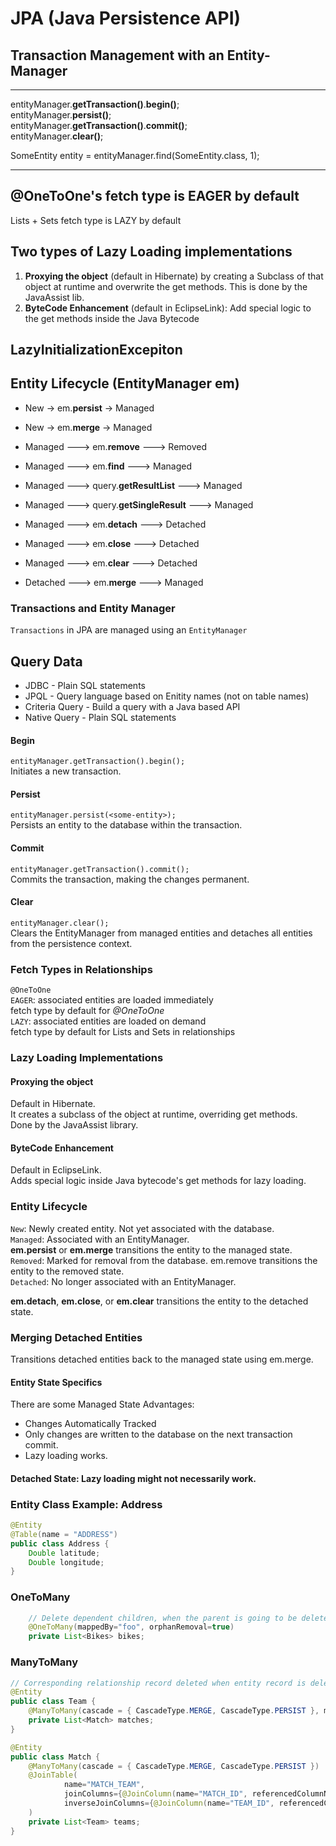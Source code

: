 # JPA (Java Persistence API)

## Transaction Management with an Entity-Manager
---
entityManager.**getTransaction()**.**begin()**;  
entityManager.**persist(<some-entity>)**;  
entityManager.**getTransaction()**.**commit()**;  
entityManager.**clear()**;  

SomeEntity entity = entityManager.find(SomeEntity.class, 1);

---

## @OneToOne's fetch type is EAGER by default
Lists + Sets fetch type is LAZY by default

## Two types of Lazy Loading implementations
1. **Proxying the object** (default in Hibernate) by creating a Subclass of that object at runtime and overwrite the get methods.
   This is done by the JavaAssist lib.
2. **ByteCode Enhancement** (default in EclipseLink): Add special logic to the get methods inside the Java Bytecode

## LazyInitializationExcepiton


## Entity Lifecycle (EntityManager em)
- New -> em.**persist** -> Managed
- New -> em.**merge** -> Managed


- Managed ---> em.**remove** ---> Removed


- Managed ---> em.**find** ---> Managed
- Managed ---> query.**getResultList** ---> Managed
- Managed ---> query.**getSingleResult** ---> Managed


- Managed ---> em.**detach** ---> Detached
- Managed ---> em.**close** ---> Detached
- Managed ---> em.**clear** ---> Detached


- Detached ---> em.**merge** ---> Managed

### Transactions and Entity Manager

`Transactions` in JPA are managed using an `EntityManager`

## Query Data
- JDBC - Plain SQL statements
- JPQL - Query language based on Enitity names (not on table names)
- Criteria Query - Build a query with a Java based API
- Native Query - Plain SQL statements

#### Begin
`entityManager.getTransaction().begin();`  
Initiates a new transaction.

#### Persist
`entityManager.persist(<some-entity>);`  
Persists an entity to the database within the transaction.

#### Commit
`entityManager.getTransaction().commit();`  
Commits the transaction, making the changes permanent.

#### Clear
`entityManager.clear();`  
Clears the EntityManager from managed entities and detaches all entities from the persistence context.

### Fetch Types in Relationships

`@OneToOne`  
`EAGER`: associated entities are loaded immediately  
fetch type by default for *@OneToOne*  
`LAZY`: associated entities are loaded on demand  
fetch type by default for Lists and Sets in relationships

### Lazy Loading Implementations

#### Proxying the object
Default in Hibernate.  
It creates a subclass of the object at runtime, overriding get methods.  
Done by the JavaAssist library.
#### ByteCode Enhancement
Default in EclipseLink.  
Adds special logic inside Java bytecode's get methods for lazy loading.


### Entity Lifecycle
`New`: Newly created entity. Not yet associated with the database.  
`Managed`: Associated with an EntityManager.  
**em.persist** or **em.merge** transitions the entity to the managed state.  
`Removed`: Marked for removal from the database.
em.remove transitions the entity to the removed state.  
`Detached`: No longer associated with an EntityManager.

**em.detach**, **em.close**, or **em.clear** transitions the entity to the detached state.  


### Merging Detached Entities
Transitions detached entities back to the managed state using em.merge.

#### Entity State Specifics
There are some Managed State Advantages:

- Changes Automatically Tracked
- Only changes are written to the database on the next transaction commit.
- Lazy loading works.


#### Detached State: Lazy loading might not necessarily work.

### Entity Class Example: Address
```java
@Entity
@Table(name = "ADDRESS")
public class Address {
    Double latitude;
    Double longitude;
}
```

### OneToMany
```java
    // Delete dependent children, when the parent is going to be deleted (child-entites are orphans (=Waisen) then)
    @OneToMany(mappedBy="foo", orphanRemoval=true)
    private List<Bikes> bikes;
```

### ManyToMany
```java
// Corresponding relationship record deleted when entity record is deleted (relational integrity)
@Entity
public class Team {
    @ManyToMany(cascade = { CascadeType.MERGE, CascadeType.PERSIST }, mappedBy="teams")
    private List<Match> matches;
}
```

```java
@Entity
public class Match {
    @ManyToMany(cascade = { CascadeType.MERGE, CascadeType.PERSIST })
    @JoinTable(
            name="MATCH_TEAM",
            joinColumns={@JoinColumn(name="MATCH_ID", referencedColumnName="ID")},
            inverseJoinColumns={@JoinColumn(name="TEAM_ID", referencedColumnName="ID")}
    )
    private List<Team> teams;
}
```
